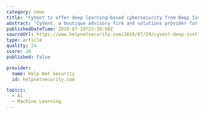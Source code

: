 ```yaml
---
category: news
title: "CyVent to offer deep learning-based cybersecurity from Deep Instinct"
abstract: "CyVent, a boutique advisory firm and solutions provider for cybersecurity, announced a new partnership with Deep Instinct, the first and only company to apply deep learning to cybersecurity. Under the deal, CyVent will serve as a strategic partner ..."
publishedDateTime: 2019-07-28T23:38:00Z
sourceUrl: https://www.helpnetsecurity.com/2019/07/29/cyvent-deep-instinct/
type: article
quality: 24
score: 24
published: false

provider:
  name: Help Net Security
  id: helpnetsecurity.com

topics:
  - AI
  - Machine Learning
---
```

